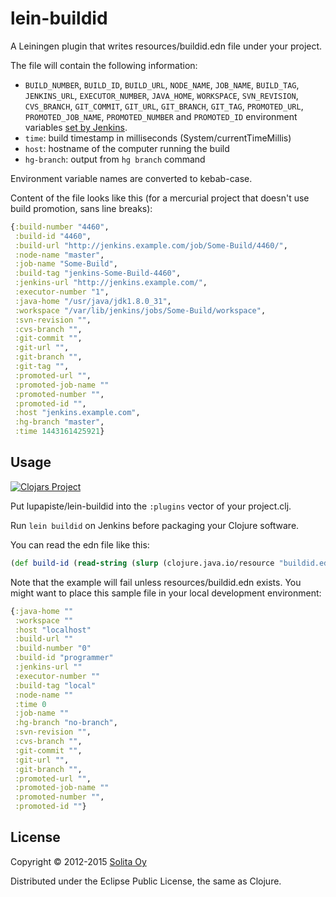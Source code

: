 # lein-buildid

A Leiningen plugin that writes resources/buildid.edn file under your project.

The file will contain the following information:
* `BUILD_NUMBER`, `BUILD_ID`, `BUILD_URL`, `NODE_NAME`, `JOB_NAME`,
  `BUILD_TAG`, `JENKINS_URL`, `EXECUTOR_NUMBER`, `JAVA_HOME`, `WORKSPACE`,
  `SVN_REVISION`, `CVS_BRANCH`, `GIT_COMMIT`, `GIT_URL`, `GIT_BRANCH`, `GIT_TAG`,
  `PROMOTED_URL`, `PROMOTED_JOB_NAME`, `PROMOTED_NUMBER` and `PROMOTED_ID`
  environment variables [set by Jenkins](https://wiki.jenkins-ci.org/display/JENKINS/Building+a+software+project#Buildingasoftwareproject-below).
* `time`: build timestamp in milliseconds (System/currentTimeMillis)
* `host`: hostname of the computer running the build
* `hg-branch`: output from `hg branch` command

Environment variable names are converted to kebab-case.

Content of the file looks like this (for a mercurial project that doesn't use
build promotion, sans line breaks):

```clojure
{:build-number "4460",
 :build-id "4460",
 :build-url "http://jenkins.example.com/job/Some-Build/4460/",
 :node-name "master",
 :job-name "Some-Build",
 :build-tag "jenkins-Some-Build-4460",
 :jenkins-url "http://jenkins.example.com/",
 :executor-number "1",
 :java-home "/usr/java/jdk1.8.0_31",
 :workspace "/var/lib/jenkins/jobs/Some-Build/workspace",
 :svn-revision "",
 :cvs-branch "",
 :git-commit "",
 :git-url "",
 :git-branch "",
 :git-tag "",
 :promoted-url "",
 :promoted-job-name ""
 :promoted-number "",
 :promoted-id "",
 :host "jenkins.example.com",
 :hg-branch "master",
 :time 1443161425921}
```

## Usage

[![Clojars Project](http://clojars.org/lupapiste/lein-buildid/latest-version.svg)](http://clojars.org/lupapiste/lein-buildid)

Put lupapiste/lein-buildid into the `:plugins` vector of your project.clj.

Run `lein buildid` on Jenkins before packaging your Clojure software.

You can read the edn file like this:
```clojure
(def build-id (read-string (slurp (clojure.java.io/resource "buildid.edn"))))
```

Note that the example will fail unless resources/buildid.edn exists.
You might want to place this sample file in your local development environment:

```clojure
{:java-home ""
 :workspace ""
 :host "localhost"
 :build-url ""
 :build-number "0"
 :build-id "programmer"
 :jenkins-url ""
 :executor-number ""
 :build-tag "local"
 :node-name ""
 :time 0
 :job-name ""
 :hg-branch "no-branch",
 :svn-revision "",
 :cvs-branch "",
 :git-commit "",
 :git-url "",
 :git-branch "",
 :promoted-url "",
 :promoted-job-name ""
 :promoted-number "",
 :promoted-id ""}
```

## License

Copyright © 2012-2015 [Solita Oy](http://www.solita.fi/)

Distributed under the Eclipse Public License, the same as Clojure.

